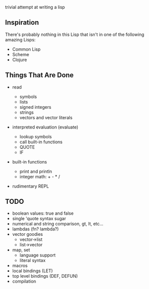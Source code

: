 trivial attempt at writing a lisp

Inspiration
-----------

There's probably nothing in this Lisp that isn't in one of the
following amazing Lisps:

* Common Lisp
* Scheme
* Clojure

Things That Are Done
--------------------
* read
  * symbols
  * lists
  * signed integers
  * strings
  * vectors and vector literals

* interpreted evaluation (evaluate)
  * lookup symbols
  * call built-in functions
  * QUOTE
  * IF

* built-in functions
  * print and println
  * integer math: + - * /

* rudimentary REPL

TODO
----

* boolean values: true and false
* single 'quote syntax sugar
* numerical and string comparison, gt, lt, etc...
* lambdas (fn? lambda?)
* vector goodies
  * vector->list
  * list->vector
* map, set
  * language support
  * literal syntax
* macros
* local bindings (LET)
* top level bindings (DEF, DEFUN)
* compilation

